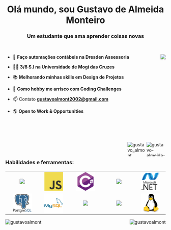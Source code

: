 <h1 align="center">Olá mundo, sou Gustavo de Almeida Monteiro</h1>
<h3 align="center">Um estudante que ama aprender coisas novas</h3>

<br/>

<p>

<img align="right" img src="https://user-images.githubusercontent.com/100509300/155876422-b23f0243-e75b-480b-bf85-31e02e9e7054.png">

  

- 🔭 **Faço automações contábeis na Dresden Assessoria**

- 👨‍🎓 **3/8 S.I na Universidade de Mogi das Cruzes**

- 📚 **Melhorando minhas skills em Design de Projetos**

- 🌱 **Como hobby me arrisco com Coding Challenges**

- 📫 Contato **gustavoalmont2002@gmail.com**

- 🌎 **Open to Work & Opportunities**

<br/>
<br/>
<br/>
<br/>
 <a href="https://linkedin.com/in/gustavo-almeida-monteiro-08918122b" target="blank"><img align="right" src="https://raw.githubusercontent.com/rahuldkjain/github-profile-readme-generator/master/src/images/icons/Social/linked-in-alt.svg" alt="gustavo-almeida-monteiro-08918122b" height="45" width="60" /></a>
<a href="https://instagram.com/gustavo_almont" target="blank"><img align="right" src="https://raw.githubusercontent.com/rahuldkjain/github-profile-readme-generator/master/src/images/icons/Social/instagram.svg" alt="gustavo_almont" height="45" width="60" /></a>
</p>
    
<br>

<h3 align="left">Habilidades e ferramentas:</h3>

<table width="100">
<tbody><tr>
    <td align="center" width="250">
        <a target="_blank" rel="noopener noreferrer" href="https://camo.githubusercontent.com/888e388801f947dec7c3d843942c277af25fe2b1aed1821542c4e711f210312a/68747470733a2f2f75706c6f61642e77696b696d656469612e6f72672f77696b6970656469612f636f6d6d6f6e732f7468756d622f632f63332f507974686f6e2d6c6f676f2d6e6f746578742e7376672f37363870782d507974686f6e2d6c6f676f2d6e6f746578742e7376672e706e67"><img src="https://camo.githubusercontent.com/888e388801f947dec7c3d843942c277af25fe2b1aed1821542c4e711f210312a/68747470733a2f2f75706c6f61642e77696b696d656469612e6f72672f77696b6970656469612f636f6d6d6f6e732f7468756d622f632f63332f507974686f6e2d6c6f676f2d6e6f746578742e7376672f37363870782d507974686f6e2d6c6f676f2d6e6f746578742e7376672e706e67" width="60" style="max-width: 100%;"></a>
    </td>
    <td align="center" width="250">
        <a target="_blank" rel="noopener noreferrer" href="https://developer.mozilla.org/en-US/docs/Web/JavaScript"><img src="https://raw.githubusercontent.com/devicons/devicon/master/icons/javascript/javascript-original.svg" width="60" style="max-width: 100%;"></a>
    </td>
    <td align="center" width="250">
        <a target="_blank" rel="noopener noreferrer" href="https://www.w3schools.com/cs/"><img src="https://raw.githubusercontent.com/devicons/devicon/master/icons/csharp/csharp-original.svg" width="60" style="max-width: 100%;"></a>
    </td>
    <td align="center" width="250">
        <a target="_blank" rel="noopener noreferrer" href="https://camo.githubusercontent.com/7272fbb96da1c2b30e16ba3608d1cf66ba8a30c5f8aa92e288b068b340f38ac7/68747470733a2f2f7777772e766563746f726c6f676f2e7a6f6e652f6c6f676f732f6e6f64656a732f6e6f64656a732d617232312e737667"><img src="https://camo.githubusercontent.com/7272fbb96da1c2b30e16ba3608d1cf66ba8a30c5f8aa92e288b068b340f38ac7/68747470733a2f2f7777772e766563746f726c6f676f2e7a6f6e652f6c6f676f732f6e6f64656a732f6e6f64656a732d617232312e737667" data-canonical-src="https://www.vectorlogo.zone/logos/nodejs/nodejs-ar21.svg" style="max-width: 100%;"></a>
    </td>
    <td align="center" width="250">
        <a target="_blank" rel="noopener noreferrer" href="https://dotnet.microsoft.com/"><img src="https://raw.githubusercontent.com/devicons/devicon/master/icons/dot-net/dot-net-original-wordmark.svg" width="60" style="max-width: 100%;"></a>
    </td>
</tr>
<tr>
    <td align="center">
        <a target="_blank" rel="noopener noreferrer" href="https://www.postgresql.org"><img src="https://raw.githubusercontent.com/devicons/devicon/master/icons/postgresql/postgresql-original-wordmark.svg" width="60" style="max-width: 100%;"></a>
    </td>
    <td align="center">
        <a target="_blank" rel="noopener noreferrer" href="https://www.mysql.com/"><img src="https://raw.githubusercontent.com/devicons/devicon/master/icons/mysql/mysql-original-wordmark.svg" width="60" style="max-width: 100%;"></a>
    </td>
    <td align="center">
        <a target="_blank" rel="noopener noreferrer" href="https://github.com/bestofjs/bestofjs-webui/blob/master/public/logos/vscode.svg"><img src="https://github.com/bestofjs/bestofjs-webui/raw/master/public/logos/vscode.svg" width="60" style="max-width: 100%;"></a>
    </td>
    <td align="center">
        <a target="_blank" rel="noopener noreferrer" href="https://git-scm.com/"><img src="https://www.vectorlogo.zone/logos/git-scm/git-scm-icon.svg" width="60" style="max-width: 100%;"></a>
    </td>
    <td align="center">
        <a target="_blank" rel="noopener noreferrer" href="https://www.linux.org/"><img src="https://raw.githubusercontent.com/devicons/devicon/master/icons/linux/linux-original.svg" width="60" style="max-width: 100%;"></a>
    </td>
</tr>
</tbody></table>



<p><img align="left" src="https://github-readme-stats.vercel.app/api/top-langs?username=gustavoalmont&show_icons=true&locale=en&layout=compact" alt="gustavoalmont" /></p>

<p><img align="right" src="https://github-readme-streak-stats.herokuapp.com/?user=gustavoalmont&" alt="gustavoalmont" /></p>

